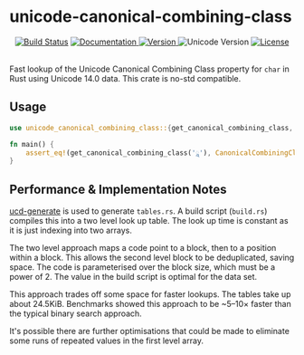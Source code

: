 unicode-canonical-combining-class
====================

<div align="center">
  <a href="https://travis-ci.com/yeslogic/unicode-canonical-combining-class">
    <img src="https://travis-ci.com/yeslogic/unicode-canonical-combining-class.svg?branch=master" alt="Build Status"></a>
  <a href="https://docs.rs/unicode-canonical-combining-class">
    <img src="https://docs.rs/unicode-canonical-combining-class/badge.svg" alt="Documentation">
  </a>
  <a href="https://crates.io/crates/unicode-canonical-combining-class">
    <img src="https://img.shields.io/crates/v/unicode-canonical-combining-class.svg" alt="Version">
  </a>
  <img src="https://img.shields.io/badge/unicode-14.0-informational" alt="Unicode Version">
  <a href="https://github.com/yeslogic/unicode-canonical-combining-class/blob/master/LICENSE">
    <img src="https://img.shields.io/crates/l/unicode-canonical-combining-class.svg" alt="License">
  </a>
</div>

<br>

Fast lookup of the Unicode Canonical Combining Class property for `char`
in Rust using Unicode 14.0 data. This crate is no-std compatible.

Usage
-----

```rust
use unicode_canonical_combining_class::{get_canonical_combining_class, CanonicalCombiningClass};

fn main() {
    assert_eq!(get_canonical_combining_class('ཱ'), CanonicalCombiningClass::CCC129);
}
```

Performance & Implementation Notes
----------------------------------

[ucd-generate] is used to generate `tables.rs`. A build script (`build.rs`)
compiles this into a two level look up table. The look up time is constant as
it is just indexing into two arrays.

The two level approach maps a code point to a block, then to a position within
a block. This allows the second level block to be deduplicated, saving space.
The code is parameterised over the block size, which must be a power of 2. The
value in the build script is optimal for the data set.

This approach trades off some space for faster lookups. The tables take up
about 24.5KiB. Benchmarks showed this approach to be ~5–10× faster than the
typical binary search approach.

It's possible there are further optimisations that could be made to eliminate
some runs of repeated values in the first level array.

[ucd-generate]: https://github.com/yeslogic/ucd-generate
